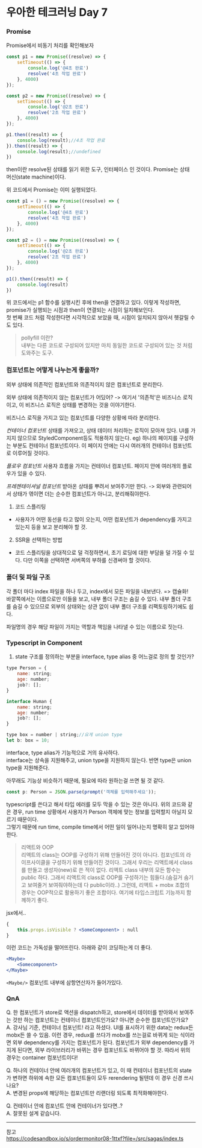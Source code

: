 # 우아한 테크러닝 Day 7

### Promise

Promise에서 비동기 처리를 확인해보자

```javascript
const p1 = new Promise((resolve) => {
    setTimeout(() => {
        console.log('@4초 완료')
        resolve('4초 작업 완료')
    }, 4000)
});

const p2 = new Promise((resolve) => {
    setTimeout(() => {
        console.log('@2초 완료')
        resolve('2초 작업 완료')
    }, 4000)
});

p1.then((result) => {
    console.log(result);//4초 작업 완료
}).then((result) => {
    console.log(result);//undefined
})

```

then이란 resolve된 상태를 읽기 위한 도구, 인터페이스 인 것이다.
Promise는 상태 머신(state machine)이다.

위 코드에서 Promise는 이미 실행되었다.

```javascript
const p1 = () = new Promise((resolve) => {
    setTimeout(() => {
        console.log('@4초 완료')
        resolve('4초 작업 완료')
    }, 4000)
});

const p2 = () = new Promise((resolve) => {
    setTimeout(() => {
        console.log('@2초 완료')
        resolve('2초 작업 완료')
    }, 4000)
});

p1().then((result) => {
    console.log(result)
})
```

위 코드에서는 p1 함수를 실행시킨 후에 then을 연결하고 있다.
이렇게 작성하면, promise가 실행되는 시점과 then이 연결되는 시점이 일치해보인다.  
첫 번째 코드 처럼 작성한다면 시각적으로 보았을 때, 시점이 일치되지 않아서 헷갈릴 수도 있다.  

> pollyfill 이란?  
내부는 다른 코드로 구성되어 있지만 마치 동일한 코드로 구성되어 있는 것 처럼 도와주는 도구.

### 컴포넌트는 어떻게 나누는게 좋을까?
외부 상태에 의존적인 컴포넌트와 의존적이지 않은 컴포넌트로 분리한다.  

외부 상태에 의존적이지 않는 컴포넌트가 어딨어?
-> 여기서 '의존적'은 비즈니스 로직이고, 이 비즈니스 로직은 상태를 변경하는 것을 이야기한다.  

비즈니스 로직을 가지고 있는 컴포넌트를 다양한 상황에 따라 분리한다.  

*컨테이너 컴포넌트*
상태를 가져오고, 상태 데이터 처리하는 로직이 모아져 있다.
UI를 가지지 않으므로 StyledComponent등도 적용하지 않는다.
eg) 하나의 페이지를 구성하는 부분도 컨테이너 컴포넌트이다.
이 페이지 안에는 다시 여러개의 컨테이너 컴포넌트로 이루어질 것이다.

*플로우 컴포넌트*
사용자 흐름을 가지는 컨테이너 컴포넌트.
페이지 안에 여러개의 플로우가 있을 수 있다.

*프레젠테이셔널 컴포넌트*
받아온 상태를 뿌려서 보여주기만 한다.
-> 외부와 관련되어서 상태가 엮이면 더는 순수한 컴포넌트가 아니고, 분리해줘야한다.


1. 코드 스플리팅
- 사용자가 어떤 동선을 타고 많이 오는지, 어떤 컴포넌트가 dependency를 가지고 있는지 등을 보고 분리해야 할 것.
2. SSR을 선택하는 방법
- 코드 스플리팅을 상대적으로 덜 걱정하면서, 초기 로딩에 대한 부담을 덜 가질 수 있다.
다만 이쪽을 선택하면 서버쪽의 부하를 신경써야 할 것이다.

### 폴더 및 파일 구조
각 폴더 마다 index 파일을 하나 두고, index에서 모든 파일을 내보낸다. => 캡슐화!  
바깥쪽에서는 이름으로만 이들을 보고, 내부 폴더 구조는 숨길 수 있다.
내부 폴더 구조를 숨길 수 있으므로 외부의 상태와는 상관 없이 내부 폴더 구조를 리팩토링하기에도 쉽다.  

파일명의 경우 해당 파일이 가지는 역할과 책임을 나타낼 수 있는 이름으로 짓는다.  

### Typescript in Component
1. state 구조를 정의하는 부분을 interface, type alias 중 어느걸로 정의 할 것인가?  

```javascript
type Person = {
    name: string;
    age: number;
    job?: [];
}

interface Human {
    name: string;
    age: number;
    job?: [];
}

type box = number | string;//요게 union type
let b: box = 10;
```

interface, type alias가 기능적으로 거의 유사하다.  
interface는 상속을 지원해주고, union type을 지원하지 않는다. 반면 type은 union type을 지원해준다.  

아무래도 기능상 비슷하기 때문에, 필요에 따라 원하는걸 쓰면 될 것 같다.

```javascript
const p: Person = JSON.parse(prompt('객체를 입력해주세요'));
```

typescript를 쓴다고 해서 타입 에러를 모두 막을 수 있는 것은 아니다. 위의 코드와 같은 경우, run time 상황에서 사용자가 Person 객체에 맞는 정보를 입력할지 아닐지 모르기 때문이다.  
그렇기 때문에 run time, compile time에서 어떤 일이 일어나는지 명확히 알고 있어야한다.  

> 리액트와 OOP  
리액트의 class는 OOP를 구성하기 위해 만들어진 것이 아니다. 컴포넌트의 라이프사이클을 구성하기 위해 만들어진 것이다. 그래서 우리는 리액트에서 class를 만들고 생성자(new)로 쓴 적이 없다. 리액트 class 내부의 모든 함수는 public 하다. 그래서 리액트의 class로 OOP를 구성하기는 힘들다.(숨길거 숨기고 보여줄거 보여줘야하는데 다 public이라..) 그런데, 리액트 + mobx 조합의 경우는 OOP적으로 활용하기 좋은 조합이다. 여기에 타입스크립트 기능까지 함께하기 좋다. 


jsx에서..
```jsx
{
    this.props.isVisible ? <SomeComponent> : null
}
```

이런 코드는 가독성을 떨어뜨린다.
아래와 같이 코딩하는게 더 좋다.

```jsx
<Maybe>
    <Somecomponent>
</Maybe>
```

`<Maybe/>` 컴포넌트 내부에 삼항연산자가 들어가있다.  

### QnA
Q. 한 컴포넌트가 store로 액션을 dispatch하고, store에서 데이터를 받아와서 보여주는 것만 하는 컴포넌트는 컨테이너 컴포넌트인가요? 아니면 순수한 컴포넌트인가요?  
A. 강사님 기준, 컨테이너 컴포넌트! 라고 하셨다. UI를 표시하기 위한 data는 redux든 mobx든 쓸 수 있음. 이런 경우, redux를 쓰다가 mobx를 쓰는걸로 바뀌게 되는 식이라면 외부 dependency를 가지는 컴포넌트가 된다.
컴포넌트가 외부 dependency를 가지게 된다면, 외부 라이브러리가 바뀌는 경우 컴포넌트도 바뀌어야 할 것. 따라서 위의 경우는 container 컴포넌트이다!

Q. 하나의 컨테이너 안에 여러개의 컴포넌트가 있고, 이 때 컨테이너 컴포넌트의 state가 변하면 하위에 속한 모든 컴포넌트들이 모두 rerendering 될텐데 이 경우 신경 쓰시나요?  
A. 변경된 props에 해당하는 컴포넌트만 리랜더링 되도록 최적화해야한다.  

Q. 컨테이너 안에 컴포넌트 안에 컨테이너가 있다면..?  
A. 잘못된 설계 같습니다.  


<!-- 상태관리 immutable하게 하기 위해 redux를 썼고~ redux의 이러이러한거를 이용해서 요런 코드를 만들어서 해당 과제를 달성하였다~  -->

---
참고  
https://codesandbox.io/s/ordermonitor08-1ttxf?file=/src/sagas/index.ts
